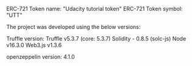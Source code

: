 ERC-721 Token name: "Udacity tutorial token"
ERC-721 Token symbol: "UTT"

The project was developed using the below versions:

Truffle version:
    Truffle v5.3.7 (core: 5.3.7)
    Solidity - 0.8.5 (solc-js)
    Node v16.3.0
    Web3.js v1.3.6

openzeppelin version: 4.1.0